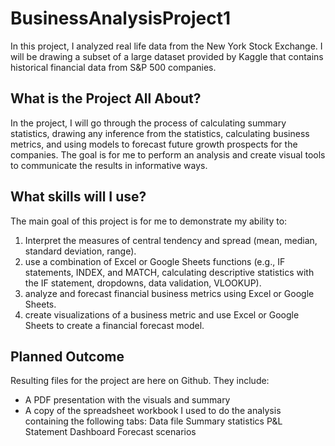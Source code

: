 # BusinessAnalysisProject1

In this project, I analyzed real life data from the New York Stock Exchange. I will be drawing a subset of a large dataset provided by Kaggle that contains historical financial data from S&P 500 companies.

## What is the Project All About?

In the project, I will go through the process of calculating summary statistics, drawing any inference from the statistics, calculating business metrics, and using models to forecast future growth prospects for the companies. The goal is for me to perform an analysis and create visual tools to communicate the results in informative ways.

## What skills will I use?

The main goal of this project is for me to demonstrate my ability to:

1.	Interpret the measures of central tendency and spread (mean, median, standard deviation, range).
2.	use a combination of Excel or Google Sheets functions (e.g., IF statements, INDEX, and MATCH, calculating descriptive statistics with the IF statement, dropdowns, data validation, VLOOKUP).
3.	analyze and forecast financial business metrics using Excel or Google Sheets.
4.	create visualizations of a business metric and use Excel or Google Sheets to create a financial forecast model.

## Planned Outcome 

Resulting files for the project are here on Github. They include:

- A PDF presentation with the visuals and summary
- A copy of the spreadsheet workbook I used to do the analysis containing the following tabs:
Data file
Summary statistics
P&L Statement Dashboard
Forecast scenarios
